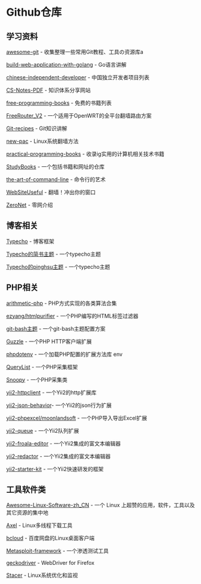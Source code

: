 # Github仓库

## 学习资料

[awesome-git](https://github.com/hylerrix/awesome-git) - 收集整理一些常用Git教程、工具の资源库a

[build-web-application-with-golang](https://github.com/astaxie/build-web-application-with-golang/blob/master/zh/preface.md) - Go语言讲解

[chinese-independent-developer](https://github.com/1c7/chinese-independent-developer) - 中国独立开发者项目列表

[CS-Notes-PDF](https://github.com/sjsdfg/CS-Notes-PDF) - 知识体系分享网站

[free-programming-books](https://github.com/EbookFoundation/free-programming-books/blob/master/free-programming-books-zh.md) - 免费的书籍列表

[FreeRouter_V2](https://github.com/lifetyper/FreeRouter_V2) - 一个适用于OpenWRT的全平台翻墙路由方案

[Git-recipes](https://github.com/geeeeeeeeek/git-recipes/wiki) - Git知识讲解

[new-pac](https://github.com/Alvin9999/new-pac/wiki/Linux%E7%B3%BB%E7%BB%9F%E7%BF%BB%E5%A2%99%E6%96%B9%E6%B3%95) - Linux系统翻墙方法

[practical-programming-books](https://github.com/EZLippi/practical-programming-books) - 收录ig实用的计算机相关技术书籍

[StudyBooks](https://github.com/lizhenghn123/StudyBooks) - 一个包括书籍和网址的仓库

[the-art-of-command-line](https://github.com/jlevy/the-art-of-command-line/blob/master/README-zh.md) - 命令行的艺术

[WebSiteUseful](https://github.com/loremwalker/WebSiteUseful) - 翻墙！冲出你的窗口

[ZeroNet](https://github.com/HelloZeroNet/ZeroNet/blob/master/README-zh-cn.md) - 零网介绍

## 博客相关

[Typecho](https://github.com/typecho/typecho) - 博客框架

[Typecho的简书主题](https://github.com/jiangmuzi/jianshu) - 一个typecho主题

[Typecho的pinghsu主题](https://github.com/chakhsu/pinghsu) - 一个typecho主题

## PHP相关

[arithmetic-php](https://github.com/m9rco/arithmetic-php) - PHP方式实现的各类算法合集

[ezyang/htmlpurifier](https://github.com/ezyang/htmlpurifier) - 一个PHP编写的HTML标签过滤器

[git-bash主题](https://github.com/mavnn/mintty-colors-solarized/blob/master/.minttyrc.dark) - 一个git-bash主题配置方案

[Guzzle](https://github.com/guzzle/guzzle) - 一个PHP HTTP客户端扩展

[phpdotenv](https://github.com/vlucas/phpdotenv) - 一个加载PHP配置的扩展方法库 env

[QueryList](https://github.com/jae-jae/querylist) - 一个PHP采集框架

[Snoopy](https://github.com/xmyl/Snoopy-2.0) - 一个PHP采集类

[yii2-httpclient](https://github.com/yiisoft/yii2-httpclient) - 一个Yii2的http扩展库

[yii2-json-behavior](https://github.com/paulzi/yii2-json-behavior)- 一个Yii2的json行为扩展

[yii2-phpexcel/moonlandsoft](https://github.com/moonlandsoft/yii2-phpexcel) - 一个PHP导入导出Excel扩展

[yii2-queue](https://github.com/yiisoft/yii2-queue) - 一个Yii2队列扩展

[yii2-froala-editor](https://github.com/froala/yii2-froala-editor) - 一个Yii2集成的富文本编辑器

[yii2-redactor](https://github.com/yiidoc/yii2-redactor) - 一个Yii2集成的富文本编辑器

[yii2-starter-kit](https://github.com/yii2-starter-kit/yii2-starter-kit) - 一个Yii2快速研发的框架

## 工具软件类

[Awesome-Linux-Software-zh_CN](https://github.com/alim0x/Awesome-Linux-Software-zh_CN) - 一个 Linux 上超赞的应用，软件，工具以及其它资源的集中地

[Axel](https://github.com/axel-download-accelerator/axel) - Linux多线程下载工具

[bcloud](https://github.com/XuShaohua/bcloud) - 百度网盘的Linux桌面客户端

[Metasploit-framework](https://github.com/rapid7/metasploit-framework) - 一个渗透测试工具

[geckodriver](https://github.com/mozilla/geckodriver) - WebDriver for Firefox

[Stacer](https://github.com/oguzhaninan/Stacer) - Linux系统优化和监视

